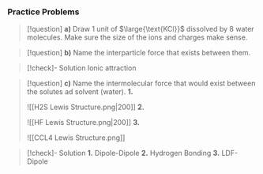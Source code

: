 ### Practice Problems

>[!question] 
>**a)** Draw 1 unit of $\large{\text{KCl}}$ dissolved by 8 water molecules. Make sure the size of the ions and charges make sense.

>[!question]
>**b)** Name the interparticle force that exists between them.

>[!check]- Solution
>Ionic attraction

>[!question]
>**c)** Name the intermolecular force that would exist between the solutes ad solvent (water).
>**1.**
>
>![[H2S Lewis Structure.png|200]]
>**2.**
>
>![[HF Lewis Structure.png|200]]
>**3.**
>
>![[CCL4 Lewis Structure.png]]

>[!check]- Solution
>**1.** Dipole-Dipole
>**2.** Hydrogen Bonding
>**3.** LDF-Dipole

